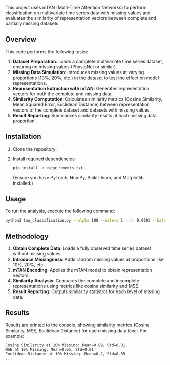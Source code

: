 This project uses mTAN (Multi-Time Attention Networks) to perform classification on multivariate time series data with missing values and evaluates the similarity of representation vectors between complete and partially missing datasets. 

## Overview
This code performs the following tasks:

1. **Dataset Preparation**: Loads a complete multivariate time series dataset, ensuring no missing values (PhysioNet or similar). 
2. **Missing Data Simulation**: Introduces missing values at varying proportions (10%, 20%, etc.) in the dataset to test the effect on model representations.
3. **Representation Extraction with mTAN**: Generates representation vectors for both the complete and missing data.
4. **Similarity Computation**: Calculates similarity metrics (Cosine Similarity, Mean Squared Error, Euclidean Distance) between representation vectors of the complete dataset and datasets with missing values.
5. **Result Reporting**: Summarizes similarity results at each missing data proportion.


## Installation

1. Clone the repository:

2. Install required dependencies:
   ```bash
   pip install -r requirements.txt
   ```
   (Ensure you have PyTorch, NumPy, Scikit-learn, and Matplotlib installed.)


## Usage

To run the analysis, execute the following command:
```bash
python3 tan_classification.py --alpha 100 --niters 1 --lr 0.0001 --batch-size 50 --rec-hidden 256 --gen-hidden 50 --latent-dim 20 --enc mtan_rnn --dec mtan_rnn --n 8000 --quantization 0.016 --save 1 --classif --norm --kl --learn-emb --k-iwae 1 --dataset physionet
```

## Methodology

1. **Obtain Complete Data**: Loads a fully observed time series dataset without missing values.
2. **Introduce Missingness**: Adds random missing values at proportions like 10%, 20%, etc.
3. **mTAN Encoding**: Applies the mTAN model to obtain representation vectors.
4. **Similarity Analysis**: Compares the complete and incomplete representations using metrics like cosine similarity and MSE.
5. **Result Reporting**: Outputs similarity statistics for each level of missing data.



## Results

Results are printed to the console, showing similarity metrics (Cosine Similarity, MSE, Euclidean Distance) for each missing data level. For example:
```
Cosine Similarity at 10% Missing: Mean=0.89, Std=0.01
MSE at 10% Missing: Mean=0.05, Std=0.01
Euclidean Distance at 10% Missing: Mean=0.2, Std=0.05
...
```

